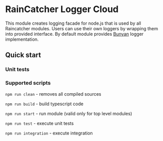 # RainCatcher Logger Cloud

This module creates logging facade for node.js that is used by all Raincatcher modules.
Users can use their own loggers by wrapping them into provided interface.
By default module provides [Bunyan](https://www.npmjs.com/package/bunyan) logger implementation.

## Quick start



### Unit tests




### Supported scripts

`npm run clean` - removes all compiled sources

`npm run build` - build typescript code

`npm run start` - run module (valid only for top level modules)

`npm run test` - execute unit tests

`npm run integration` - execute integration
